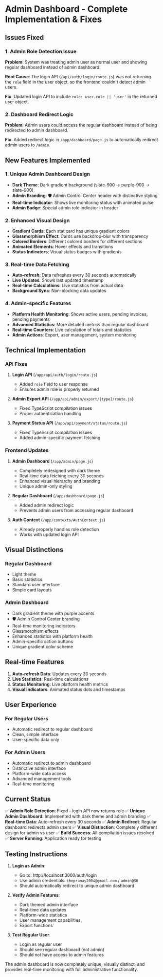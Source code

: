 # Admin Dashboard - Complete Implementation & Fixes

## Issues Fixed

### 1. Admin Role Detection Issue
**Problem**: System was treating admin user as normal user and showing regular dashboard instead of admin dashboard.

**Root Cause**: The login API (`/api/auth/login/route.js`) was not returning the `role` field in the user object, so the frontend couldn't detect admin users.

**Fix**: Updated login API to include `role: user.role || 'user'` in the returned user object.

### 2. Dashboard Redirect Logic
**Problem**: Admin users could access the regular dashboard instead of being redirected to admin dashboard.

**Fix**: Added redirect logic in `/app/dashboard/page.js` to automatically redirect admin users to `/admin`.

## New Features Implemented

### 1. Unique Admin Dashboard Design
- **Dark Theme**: Dark gradient background (slate-900 → purple-900 → slate-900)
- **Admin Branding**: 🛡️ Admin Control Center header with distinctive styling
- **Real-time Indicator**: Shows live monitoring status with animated pulse
- **Admin Badge**: Special admin role indicator in header

### 2. Enhanced Visual Design
- **Gradient Cards**: Each stat card has unique gradient colors
- **Glassmorphism Effect**: Cards use backdrop-blur with transparency
- **Colored Borders**: Different colored borders for different sections
- **Animated Elements**: Hover effects and transitions
- **Status Indicators**: Visual status badges with gradients

### 3. Real-time Data Fetching
- **Auto-refresh**: Data refreshes every 30 seconds automatically
- **Live Updates**: Shows last updated timestamp
- **Real-time Calculations**: Live statistics from actual data
- **Background Sync**: Non-blocking data updates

### 4. Admin-specific Features
- **Platform Health Monitoring**: Shows active users, pending invoices, pending payments
- **Advanced Statistics**: More detailed metrics than regular dashboard
- **Real-time Counters**: Live calculation of totals and statistics
- **Admin Actions**: Export, user management, system monitoring

## Technical Implementation

### API Fixes
1. **Login API** (`/app/api/auth/login/route.js`)
   - Added `role` field to user response
   - Ensures admin role is properly returned

2. **Admin Export API** (`/app/api/admin/export/[type]/route.js`)
   - Fixed TypeScript compilation issues
   - Proper authentication handling

3. **Payment Status API** (`/app/api/payment/status/route.js`)
   - Fixed TypeScript compilation issues
   - Added admin-specific payment fetching

### Frontend Updates
1. **Admin Dashboard** (`/app/admin/page.js`)
   - Completely redesigned with dark theme
   - Real-time data fetching every 30 seconds
   - Enhanced visual hierarchy and branding
   - Unique admin-only styling

2. **Regular Dashboard** (`/app/dashboard/page.js`)
   - Added admin redirect logic
   - Prevents admin users from accessing regular dashboard

3. **Auth Context** (`/app/contexts/AuthContext.js`)
   - Already properly handles role detection
   - Works with updated login API

## Visual Distinctions

### Regular Dashboard
- Light theme
- Basic statistics
- Standard user interface
- Simple card layouts

### Admin Dashboard
- Dark gradient theme with purple accents
- 🛡️ Admin Control Center branding
- Real-time monitoring indicators
- Glassmorphism effects
- Enhanced statistics with platform health
- Admin-specific action buttons
- Unique gradient color scheme

## Real-time Features

1. **Auto-refresh Data**: Updates every 30 seconds
2. **Live Statistics**: Real-time calculations
3. **Status Monitoring**: Live platform health metrics
4. **Visual Indicators**: Animated status dots and timestamps

## User Experience

### For Regular Users
- Automatic redirect to regular dashboard
- Clean, simple interface
- User-specific data only

### For Admin Users
- Automatic redirect to admin dashboard
- Distinctive admin interface
- Platform-wide data access
- Advanced management tools
- Real-time monitoring

## Current Status

✅ **Admin Role Detection**: Fixed - login API now returns role
✅ **Unique Admin Dashboard**: Implemented with dark theme and admin branding
✅ **Real-time Data**: Auto-refresh every 30 seconds
✅ **Admin Redirect**: Regular dashboard redirects admin users
✅ **Visual Distinction**: Completely different design for admin vs user
✅ **Build Success**: All compilation issues resolved
✅ **Server Running**: Application ready for testing

## Testing Instructions

1. **Login as Admin**:
   - Go to: http://localhost:3000/auth/login
   - Use admin credentials: `thepranay2004@gmail.com` / `admin@30`
   - Should automatically redirect to unique admin dashboard

2. **Verify Admin Features**:
   - Dark themed admin interface
   - Real-time data updates
   - Platform-wide statistics
   - User management capabilities
   - Export functions

3. **Test Regular User**:
   - Login as regular user
   - Should see regular dashboard (not admin)
   - Should not have access to admin features

The admin dashboard is now completely unique, visually distinct, and provides real-time monitoring with full administrative functionality.
